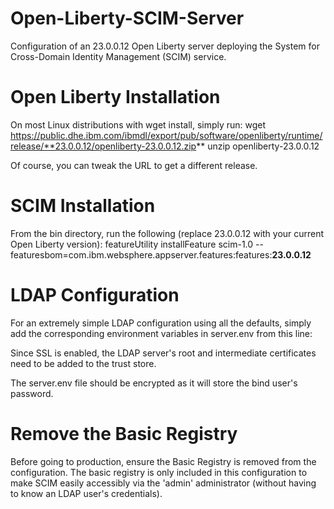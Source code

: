 # Open-Liberty-SCIM-Server
Configuration of an 23.0.0.12 Open Liberty server deploying the System for Cross-Domain Identity Management (SCIM) service.

# Open Liberty Installation
On most Linux distributions with wget install, simply run:
wget https://public.dhe.ibm.com/ibmdl/export/pub/software/openliberty/runtime/release/**23.0.0.12/openliberty-23.0.0.12.zip**
unzip openliberty-23.0.0.12

Of course, you can tweak the URL to get a different release.

# SCIM Installation
From the bin directory, run the following (replace 23.0.0.12 with your current Open Liberty version):
featureUtility installFeature scim-1.0 --featuresbom=com.ibm.websphere.appserver.features:features:**23.0.0.12**

# LDAP Configuration
For an extremely simple LDAP configuration using all the defaults, simply add the corresponding environment variables in server.env from this line:
<ldapRegistry id="LDAP1" host=${host} port="636" ldapType=${ldapType} baseDN=${baseDN} bindDN=${bindDN} bindPassword=${bindPassword} sslEnabled="true">

Since SSL is enabled, the LDAP server's root and intermediate certificates need to be added to the trust store. 

The server.env file should be encrypted as it will store the bind user's password.

# Remove the Basic Registry

Before going to production, ensure the Basic Registry is removed from the configuration. The basic registry is only included in this configuration to make SCIM easily accessibly via the 'admin' administrator (without having to know an LDAP user's credentials).
